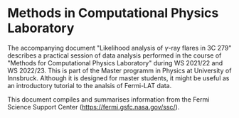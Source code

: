 # Methods in Computational Physics Laboratory

The accompanying document "Likelihood analysis of $\gamma$-ray flares in 3C 279" describes a practical session of data analysis performed in the course of "Methods for Computational Physics Laboratory" during WS 2021/22 and WS 2022/23. 
This is part of the Master programm in Physics at University of Innsbruck. Although it is designed for master students, it might be useful as an introductory tutorial to the analsis of Fermi-LAT data.

This document compiles and summarises information from the Fermi Science Support Center (https://fermi.gsfc.nasa.gov/ssc/).
